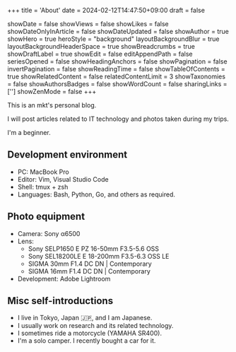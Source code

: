 +++
title = 'About'
date = 2024-02-12T14:47:50+09:00
draft = false

showDate = false
showViews = false
showLikes = false
showDateOnlyInArticle = false
showDateUpdated = false
showAuthor = true
showHero = true
heroStyle = "background"
layoutBackgroundBlur = true
layoutBackgroundHeaderSpace = true
showBreadcrumbs = true
showDraftLabel = true
showEdit = false
editAppendPath = false
seriesOpened = false
showHeadingAnchors = false
showPagination = false
invertPagination = false
showReadingTime = false
showTableOfContents = true
showRelatedContent = false
relatedContentLimit = 3
showTaxonomies = false
showAuthorsBadges = false
showWordCount = false
sharingLinks = ['']
showZenMode = false
+++


This is an mkt's personal blog.

I will post articles related to IT technology and photos taken during my trips.

I'm a beginner.


## Development environment

- PC: MacBook Pro
- Editor: Vim, Visual Studio Code
- Shell: tmux + zsh
- Languages: Bash, Python, Go, and others as required.


## Photo equipment

- Camera: Sony α6500
- Lens:
     - Sony SELP1650 E PZ 16-50mm F3.5-5.6 OSS
     - Sony SEL18200LE E 18-200mm F3.5-6.3 OSS LE
     - SIGMA 30mm F1.4 DC DN | Contemporary
     - SIGMA 16mm F1.4 DC DN | Contemporary
- Development: Adobe Lightroom


## Misc self-introductions

- I live in Tokyo, Japan 🇯🇵, and I am Japanese.
- I usually work on research and its related technology.
- I sometimes ride a motorcycle (YAMAHA SR400).
- I'm a solo camper. I recently bought a car for it.



